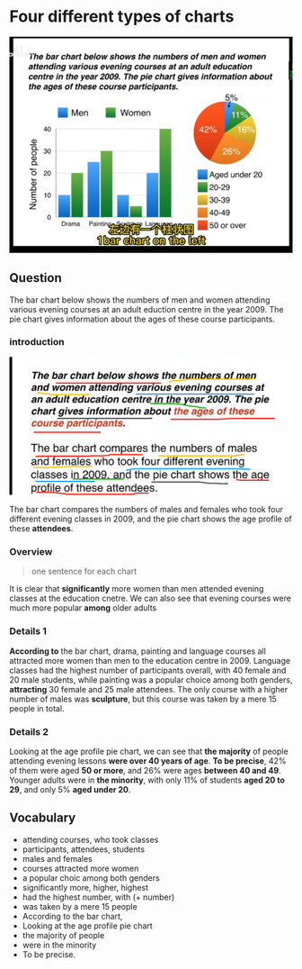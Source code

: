 # Four different types of charts

<img src="https://raw.githubusercontent.com/FavorMylikes/hackmd-note/img/img20230515230033.png" alt="20230515230033"/>

## Question

The bar chart below shows the numbers of men and women attending various evening courses at an adult eduction centre in the year 2009. The pie chart gives information about the ages of these course participants.

### introduction

<img src="https://raw.githubusercontent.com/FavorMylikes/hackmd-note/img/img20230515233257.png" alt="20230515233257"/>

The bar chart compares the numbers of males and females who took four different evening classes in 2009, and the pie chart shows the age profile of these **attendees**.

### Overview

> one sentence for each chart

It is clear that **significantly** more women than men attended evening classes at the education cnetre. We can also see that evening courses were much more popular **among** older adults

### Details 1

**According to** the bar chart, drama, painting and language courses all attracted more women than men to the education centre in 2009. Language classes had the highest number of participants overall, with 40 female and 20 male students, while painting was a popular choice among both genders, **attracting** 30 female and 25 male attendees. The only course with a higher number of males was **sculpture**, but this course was taken by a mere 15 people in total.

### Details 2

Looking at the age profile pie chart, we can see that **the majority** of people attending evening lessons **were over 40 years of age**. **To be precise**, 42% of them were aged **50 or more**, and 26% were ages **between 40 and 49**. Younger adults were in **the minority**, with only 11% of students **aged 20 to 29**, and only 5% **aged under 20**.

## Vocabulary

- attending courses, who took classes
- participants, attendees, students
- males and females
- courses attracted more women
- a popular choic among both genders
- significantly more, higher, highest
- had the highest number, with (+ number)
- was taken by a mere 15 people
- According to the bar chart,
- Looking at the age profile pie chart
- the majority of people
- were in the minority
- To be precise.
